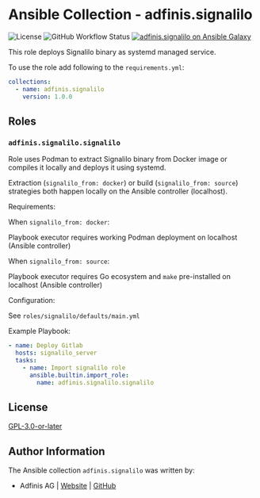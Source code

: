 # Ansible Collection - adfinis.signalilo

![License](https://img.shields.io/github/license/adfinis/ansible-collection-signalilo)
![GitHub Workflow Status](https://img.shields.io/github/actions/workflow/status/adfinis/ansible-collection-signalilo/ansible-lint.yml)
[![adfinis.signalilo on Ansible Galaxy](https://img.shields.io/badge/collection-adfinis.signalilo-blue)](https://galaxy.ansible.com/ui/repo/published/adfinis/signalilo/)


This role deploys Signalilo binary as systemd managed service.

To use the role add following to the `requirements.yml`:

```yaml
collections:
  - name: adfinis.signalilo
    version: 1.0.0
```

## Roles

### `adfinis.signalilo.signalilo`

Role uses Podman to extract Signalilo binary from Docker image or compiles it
locally and deploys it using systemd.

Extraction (`signalilo_from: docker`) or build (`signalilo_from: source`)
strategies both happen locally on the Ansible controller (localhost).

Requirements:

When `signalilo_from: docker`:

Playbook executor requires working Podman deployment on localhost (Ansible
controller)

When `signalilo_from: source`:

Playbook executor requires Go ecosystem and `make` pre-installed on localhost
(Ansible controller)

Configuration:

See `roles/signalilo/defaults/main.yml`

Example Playbook:

```yaml
- name: Deploy Gitlab
  hosts: signalilo_server
  tasks:
    - name: Import signalilo role
      ansible.builtin.import_role:
        name: adfinis.signalilo.signalilo
```

## License

[GPL-3.0-or-later](https://github.com/adfinis-sygroup/ansible-collection-signalilo/blob/main/LICENSE)

## Author Information

The Ansible collection `adfinis.signalilo` was written by:

* Adfinis AG | [Website](https://www.adfinis.com/) | [GitHub](https://github.com/adfinis)
